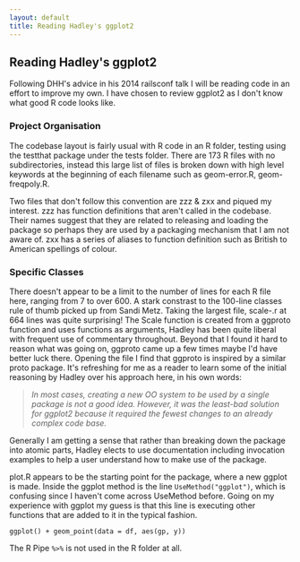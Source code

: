 ```yaml
---
layout: default
title: Reading Hadley's ggplot2
---
```


## Reading Hadley's ggplot2

Following DHH's advice in his 2014 railsconf talk I will be reading code in an
effort to improve my own. I have chosen to review ggplot2 as I don't know what
good R code looks like.

### Project Organisation

The codebase layout is fairly usual with R code in an R folder, testing using
the testthat package under the tests folder. There are 173 R files with no
subdirectories, instead this large list of files is broken down with high level
keywords at the beginning of each filename such as geom-error.R,
geom-freqpoly.R.

Two files that don't follow this convention are zzz & zxx and piqued my
interest. zzz has function definitions that aren't called in the codebase. Their
names suggest that they are related to releasing and loading the package so
perhaps they are used by a packaging mechanism that I am not aware of. zxx has a
series of aliases to function definition such as British to American spellings
of colour.

### Specific Classes

There doesn't appear to be a limit to the number of lines for each R file here,
ranging from 7 to over 600. A stark constrast to the 100-line classes rule of
thumb picked up from Sandi Metz. Taking the largest file, scale-.r at 664 lines
was quite surprising! The Scale function is created from a ggproto function and
uses functions as arguments, Hadley has been quite liberal with frequent use of
commentary throughout. Beyond that I found it hard to reason what was going on,
ggproto came up a few times maybe I'd have better luck there. Opening the file I
find that ggproto is inspired by a similar proto package. It's refreshing for me
as a reader to learn some of the initial reasoning by Hadley over his approach
here, in his own words:

> *In most cases, creating a new OO system to be used by a single package is
> not a good idea. However, it was the least-bad solution for ggplot2 because
> it required the fewest changes to an already complex code base.*

Generally I am getting a sense that rather than breaking down the package into
atomic parts, Hadley elects to use documentation including invocation examples
to help a user understand how to make use of the package.

plot.R appears to be the starting point for the package, where a new ggplot is
made. Inside the ggplot method is the line `UseMethod("ggplot")`, which is
confusing since I haven't come across UseMethod before. Going on my experience
with ggplot my guess is that this line is executing other functions that are
added to it in the typical fashion.

```ggplot() + geom_point(data = df, aes(gp, y))```

The R Pipe `%>%` is not used in the R folder at all.
